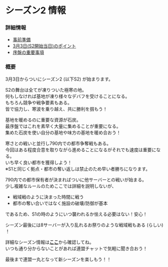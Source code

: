 # シーズン2 情報
### 詳細情報
- [事前準備](pre-in-advance.md)
- [3月3日(S2開始当日)のポイント](flow-for-the-day-1.md)
- [序盤の重要事項](keys-for-beggining.md)

### 概要
3月3日からついにシーズン2 (以下S2) が始まります。  

S2の舞台は全てが凍りついた極寒の地。  
何もしなければ基地が凍り様々なデバフを受けることになる。  
もちろん競争や戦争要素もある。  
皆で協力し、寒波を乗り越え、共に勝利を掴もう！  

基地を暖めるのに重要な資源が石炭。  
最序盤ではこれを素早く大量に集めることが重要になる。  
集めた石炭を使い自分の基地や味方の基地を暖め合おう！  

寒さとの戦いと並行し790内での都市争奪戦もある。  
今回はある程度合意を取りながら進めることになるがそれでも速度は重要になる。  
いち早く良い都市を獲得しよう！  
※S1と同じく拠点・都市の奪い返しは禁止のため早い者勝ちになります。  

790内での都市保有者が決まればついに他サーバーとの戦いが始まる。  
少し複雑なルールのためここでは詳細を説明しないが、  
- 戦域戦のように決まった時間に戦う  
- 都市の奪い合いではなく施設の破壊/防御が基本  

であるため、S1の時のようにいつ襲われるか怯える必要はない！安心！  

シーズン最後には8サーバーが入り乱れるお祭りのような戦域戦もある (らしい) ！  

詳細なシーズン情報は[**ここ**](#詳細情報)から確認してね。  
いつも通り分からないことがあれば連盟チャットで気軽に聞き合おう！  

最後まで連盟一丸となって新シーズンを楽しもう！！  